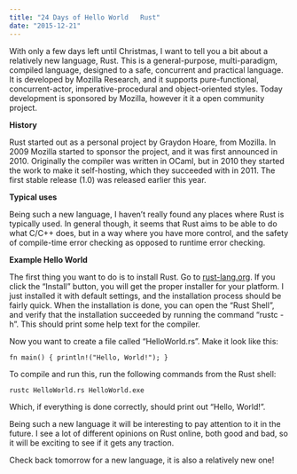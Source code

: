 ```yaml
---
title: "24 Days of Hello World   Rust"
date: "2015-12-21"
---
```


With only a few days left until Christmas, I want to tell you a bit about a relatively new language, Rust. This is a general-purpose, multi-paradigm, compiled language, designed to a safe, concurrent and practical language. It is developed by Mozilla Research, and it supports pure-functional, concurrent-actor, imperative-procedural and object-oriented styles. Today development is sponsored by Mozilla, however it it a open community project.

**History**

Rust started out as a personal project by Graydon Hoare, from Mozilla. In 2009 Mozilla started to sponsor the project, and it was first announced in 2010. Originally the compiler was written in OCaml, but in 2010 they started the work to make it self-hosting, which they succeeded with in 2011. The first stable release (1.0) was released earlier this year.

**Typical uses**

Being such a new language, I haven’t really found any places where Rust is typically used. In general though, it seems that Rust aims to be able to do what C/C++ does, but in a way where you have more control, and the safety of compile-time error checking as opposed to runtime error checking.

**Example Hello World**

The first thing you want to do is to install Rust. Go to [rust-lang.org](https://www.rust-lang.org/). If you click the “Install” button, you will get the proper installer for your platform. I just installed it with default settings, and the installation process should be fairly quick. When the installation is done, you can open the “Rust Shell”, and verify that the installation succeeded by running the command “rustc -h”. This should print some help text for the compiler.

Now you want to create a file called “HelloWorld.rs”. Make it look like this:

`fn main() { println!("Hello, World!"); }`

To compile and run this, run the following commands from the Rust shell:

`rustc HelloWorld.rs HelloWorld.exe`

Which, if everything is done correctly, should print out “Hello, World!”.

Being such a new language it will be interesting to pay attention to it in the future. I see a lot of different opinions on Rust online, both good and bad, so it will be exciting to see if it gets any traction.

Check back tomorrow for a new language, it is also a relatively new one!
